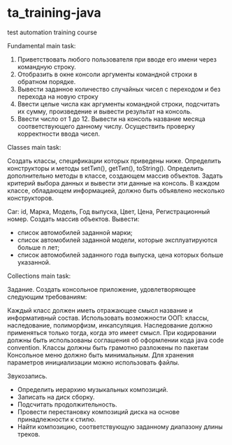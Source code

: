 # ta_training-java
test automation training course

Fundamental main task:

1. Приветствовать любого пользователя при вводе его имени через командную строку.
2. Отобразить в окне консоли аргументы командной строки в обратном порядке.
3. Вывести заданное количество случайных чисел с переходом и без перехода на новую строку
4. Ввести целые числа как аргументы командной строки, подсчитать их сумму, произведение и вывести результат на консоль.
5. Ввести число от 1 до 12. Вывести на консоль название месяца соответствующего данному числу. Осуществить проверку корректности ввода чисел.


Classes main task:

Создать классы, спецификации которых приведены ниже.
Определить конструкторы и методы setТип(), getТип(), toString().
Определить дополнительно методы в классе, создающем массив объектов.
Задать критерий выбора данных и вывести эти данные на консоль.
В каждом классе, обладающем информацией, должно быть объявлено несколько конструкторов.
   
Car: id, Марка, Модель, Год выпуска, Цвет, Цена, Регистрационный номер.
Создать массив объектов. Вывести:
- список автомобилей заданной марки;
- список автомобилей заданной модели, которые эксплуатируются больше n лет;
- список автомобилей заданного года выпуска, цена которых больше указанной.


Collections main task:

Задание. Создать консольное приложение, удовлетворяющее следующим требованиям:

Каждый класс должен иметь отражающее смысл название и информативный состав.
Использовать возможности ООП: классы, наследование, полиморфизм, инкапсуляция.
Наследование должно применяться только тогда, когда это имеет смысл.
При кодировании должны быть использованы соглашения об оформлении кода java code convention.
Классы должны быть грамотно разложены по пакетам
Консольное меню должно быть минимальным.
Для хранения параметров инициализации можно использовать файлы.

Звукозапись. 
- Определить иерархию музыкальных композиций. 
- Записать на диск сборку.
- Подсчитать продолжительность. 
- Провести перестановку композиций диска на основе принадлежности к стилю.
- Найти композицию, соответствующую заданному диапазону длины треков.